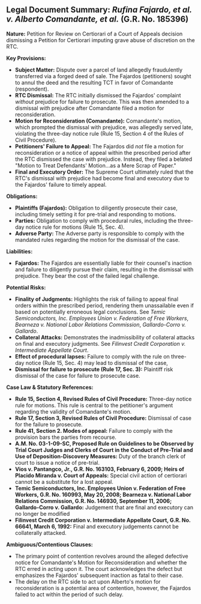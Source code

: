 ## Legal Document Summary: *Rufina Fajardo, et al. v. Alberto Comandante, et al.* (G.R. No. 185396)

**Nature:** Petition for Review on Certiorari of a Court of Appeals decision dismissing a Petition for Certiorari imputing grave abuse of discretion on the RTC.

**Key Provisions:**

*   **Subject Matter:** Dispute over a parcel of land allegedly fraudulently transferred via a forged deed of sale. The Fajardos (petitioners) sought to annul the deed and the resulting TCT in favor of Comandante (respondent).
*   **RTC Dismissal:** The RTC initially dismissed the Fajardos' complaint *without* prejudice for failure to prosecute. This was then amended to a dismissal *with* prejudice after Comandante filed a motion for reconsideration.
*   **Motion for Reconsideration (Comandante):** Comandante's motion, which prompted the dismissal with prejudice, was allegedly served late, violating the three-day notice rule (Rule 15, Section 4 of the Rules of Civil Procedure).
*   **Petitioners' Failure to Appeal:** The Fajardos did *not* file a motion for reconsideration or a notice of appeal within the prescribed period after the RTC dismissed the case with prejudice. Instead, they filed a belated "Motion to Treat Defendants' Motion...as a Mere Scrap of Paper."
*   **Final and Executory Order:** The Supreme Court ultimately ruled that the RTC's dismissal with prejudice had become final and executory due to the Fajardos' failure to timely appeal.

**Obligations:**

*   **Plaintiffs (Fajardos):** Obligation to diligently prosecute their case, including timely setting it for pre-trial and responding to motions.
*   **Parties:** Obligation to comply with procedural rules, including the three-day notice rule for motions (Rule 15, Sec. 4).
*   **Adverse Party:** The Adverse party is responsible to comply with the mandated rules regarding the motion for the dismissal of the case.

**Liabilities:**

*   **Fajardos:** The Fajardos are essentially liable for their counsel's inaction and failure to diligently pursue their claim, resulting in the dismissal with prejudice. They bear the cost of the failed legal challenge.

**Potential Risks:**

*   **Finality of Judgments:** Highlights the risk of failing to appeal final orders within the prescribed period, rendering them unassailable even if based on potentially erroneous legal conclusions. See *Temic Semiconductors, Inc. Employees Union v. Federation of Free Workers*, *Bearneza v. National Labor Relations Commission*, *Gallardo-Corro v. Gallardo*.
*   **Collateral Attacks:** Demonstrates the inadmissibility of collateral attacks on final and executory judgments. See *Filinvest Credit Corporation v. Intermediate Appellate Court*.
*   **Effect of procedural lapses:** Failure to comply with the rule on three-day notice (Rule 15, Sec. 4) may lead to dismissal of the case,
*   **Dismissal for failure to prosecute (Rule 17, Sec. 3):** Plaintiff risk dismissal of the case for failure to prosecute case.

**Case Law & Statutory References:**

*   **Rule 15, Section 4, Revised Rules of Civil Procedure:** Three-day notice rule for motions.  This rule is central to the petitioner's argument regarding the validity of Comandante's motion.
*   **Rule 17, Section 3, Revised Rules of Civil Procedure:** Dismissal of case for the failure to prosecute.
*   **Rule 41, Section 2. Modes of appeal:** Failure to comply with the provision bars the parties from recourse.
*   **A.M. No. 03-1-09-SC, Proposed Rule on Guidelines to be Observed by Trial Court Judges and Clerks of Court in the Conduct of Pre-Trial and Use of Deposition-Discovery Measures:** Duty of the branch clerk of court to issue a notice of pre-trial.
*   **Vios v. Pantangco, Jr., G.R. No. 163103, February 6, 2009; Heirs of Placido Miranda v. Court of Appeals:** Special civil action of certiorari cannot be a substitute for a lost appeal.
*   **Temic Semiconductors, Inc. Employees Union v. Federation of Free Workers, G.R. No. 160993, May 20, 2008; Bearneza v. National Labor Relations Commission, G.R. No. 146930, September 11, 2006; Gallardo-Corro v. Gallardo:** Judgement that are final and executory can no longer be modified
*   **Filinvest Credit Corporation v. Intermediate Appellate Court, G.R. No. 66641, March 6, 1992:** Final and executory judgements cannot be collaterally attacked.

**Ambiguous/Contentious Clauses:**

*   The primary point of contention revolves around the alleged defective notice for Comandante's Motion for Reconsideration and whether the RTC erred in acting upon it. The court acknowledges the defect but emphasizes the Fajardos' subsequent inaction as fatal to their case.
*   The delay on the RTC side to act upon Alberto's motion for reconsideration is a potential area of contention, however, the Fajardos failed to act within the period of such delay.
